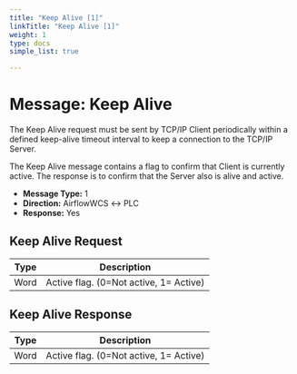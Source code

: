 ```yaml
---
title: "Keep Alive [1]"
linkTitle: "Keep Alive [1]"
weight: 1
type: docs
simple_list: true

---
```


# Message: Keep Alive

The Keep Alive request must be sent by TCP/IP Client periodically within a defined keep-alive timeout interval to keep a connection to the TCP/IP Server.

The Keep Alive message contains a flag to confirm that Client is currently active. The response is to confirm that the Server also is alive and active.

- **Message Type:** 1
- **Direction:** AirflowWCS ↔ PLC 
- **Response:** Yes

<!-- -->

## Keep Alive Request

|Type |Description |
|-----|------------|
|Word |Active flag. (0=Not active, 1= Active) |




<!--

-->

## Keep Alive Response

|Type |Description |
|-----|------------|
|Word |Active flag. (0=Not active, 1= Active)|



